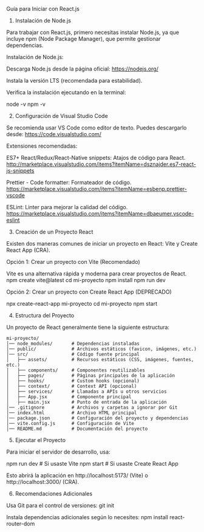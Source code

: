 Guía para Iniciar con React.js

1. Instalación de Node.js

Para trabajar con React.js, primero necesitas instalar Node.js, ya que incluye npm (Node Package Manager), que permite gestionar dependencias.

Instalación de Node.js:

Descarga Node.js desde la página oficial: https://nodejs.org/

Instala la versión LTS (recomendada para estabilidad).

Verifica la instalación ejecutando en la terminal:

node -v
npm -v

2. Configuración de Visual Studio Code

Se recomienda usar VS Code como editor de texto. Puedes descargarlo desde:
https://code.visualstudio.com/

Extensiones recomendadas:

ES7+ React/Redux/React-Native snippets: Atajos de código para React.
http://marketplace.visualstudio.com/items?itemName=dsznajder.es7-react-js-snippets

Prettier - Code formatter: Formateador de código.
https://marketplace.visualstudio.com/items?itemName=esbenp.prettier-vscode

ESLint: Linter para mejorar la calidad del código.
https://marketplace.visualstudio.com/items?itemName=dbaeumer.vscode-eslint



3. Creación de un Proyecto React

Existen dos maneras comunes de iniciar un proyecto en React: Vite y Create React App (CRA).

Opción 1: Crear un proyecto con Vite (Recomendado)

Vite es una alternativa rápida y moderna para crear proyectos de React.
npm create vite@latest
cd mi-proyecto
npm install
npm run dev

Opción 2: Crear un proyecto con Create React App (DEPRECADO)

npx create-react-app mi-proyecto
cd mi-proyecto
npm start

4. Estructura del Proyecto

Un proyecto de React generalmente tiene la siguiente estructura:

```
mi-proyecto/
│── node_modules/       # Dependencias instaladas
│── public/             # Archivos estáticos (favicon, imágenes, etc.)
│── src/                # Código fuente principal
│   ├── assets/         # Recursos estáticos (CSS, imágenes, fuentes, etc.)
│   ├── components/     # Componentes reutilizables
│   ├── pages/          # Páginas principales de la aplicación
│   ├── hooks/          # Custom hooks (opcional)
│   ├── context/        # Context API (opcional)
│   ├── services/       # Llamadas a APIs u otros servicios
│   ├── App.jsx         # Componente principal
│   ├── main.jsx        # Punto de entrada de la aplicación
│── .gitignore          # Archivos y carpetas a ignorar por Git
│── index.html          # Archivo HTML principal
│── package.json        # Configuración del proyecto y dependencias
│── vite.config.js      # Configuración de Vite
│── README.md           # Documentación del proyecto
```

5. Ejecutar el Proyecto

Para iniciar el servidor de desarrollo, usa:

npm run dev   # Si usaste Vite
npm start     # Si usaste Create React App

Esto abrirá la aplicación en http://localhost:5173/ (Vite) o http://localhost:3000/ (CRA).

6. Recomendaciones Adicionales

Usa Git para el control de versiones: git init

Instala dependencias adicionales según lo necesites: npm install react-router-dom
